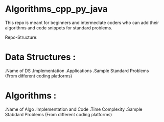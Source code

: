 # Algorithms_cpp_py_java
This repo is meant for beginners and intermediate coders who can add their algorithms and code snippets for standard problems. 


Repo-Structure:



# Data Structures :

  .Name of DS
  .Implementation
  .Applications
  .Sample Standard Problems  (From different coding platforms)
  
  
  
  
  
 # Algorithms :

  .Name of Algo
  .Implementation and Code
  .Time Complexity
  .Sample Stabdard Problems (From different coding platforms)
 
 
 

